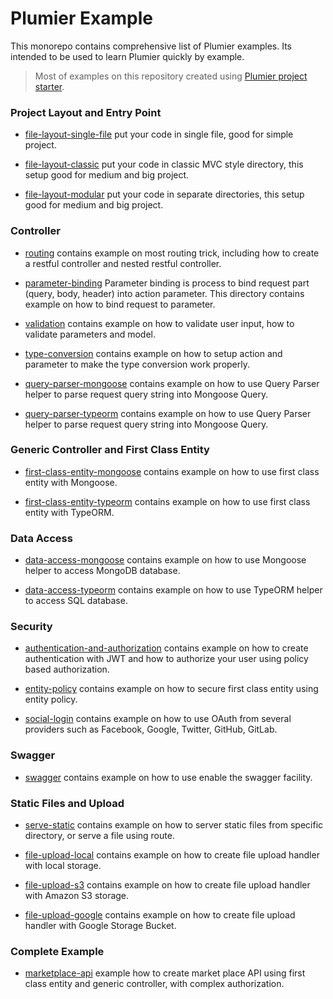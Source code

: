 # Plumier Example

This monorepo contains comprehensive list of Plumier examples. Its intended to be used to learn Plumier quickly by example. 

>Most of examples on this repository created using [Plumier project starter](https://github.com/plumier/starters).

### Project Layout and Entry Point

* [file-layout-single-file](/file-layout-single-file) put your code in single file, good for simple project.
  
* [file-layout-classic](/file-layout-classic) put your code in classic MVC style directory, this setup good for medium and big project. 

* [file-layout-modular](/file-layout-modular) put your code in separate directories, this setup good for medium and big project. 

### Controller

* [routing](routing) contains example on most routing trick, including how to create a restful controller and nested restful controller.

* [parameter-binding](parameter-binding) Parameter binding is process to bind request part (query, body, header) into action parameter. This directory contains example on how to bind request to parameter.

* [validation](validation) contains example on how to validate user input, how to validate parameters and model.
  
* [type-conversion](type-conversion) contains example on how to setup action and parameter to make the type conversion work properly. 

* [query-parser-mongoose](query-parser-mongoose) contains example on how to use Query Parser helper to parse request query string into Mongoose Query.

* [query-parser-typeorm](query-parser-typeorm) contains example on how to use Query Parser helper to parse request query string into Mongoose Query.

### Generic Controller and First Class Entity

* [first-class-entity-mongoose](first-class-entity-mongoose) contains example on how to use first class entity with Mongoose.
    
* [first-class-entity-typeorm](first-class-entity-typeorm) contains example on how to use first class entity with TypeORM.
  
### Data Access
  
* [data-access-mongoose](data-access-mongoose) contains example on how to use Mongoose helper to access MongoDB database.

* [data-access-typeorm](data-access-typeorm) contains example on how to use TypeORM helper to access SQL database.

### Security

* [authentication-and-authorization](authentication-and-authorization) contains example on how to create authentication with JWT and how to authorize your user using policy based authorization. 
  
* [entity-policy](entity-policy) contains example on how to secure first class entity using entity policy.

* [social-login](social-login) contains example on how to use OAuth from several providers such as Facebook, Google, Twitter, GitHub, GitLab.

### Swagger 

* [swagger](swagger) contains example on how to use enable the swagger facility.

### Static Files and Upload

* [serve-static](serve-static) contains example on how to server static files from specific directory, or serve a file using route.

* [file-upload-local](file-upload-local) contains example on how to create file upload handler with local storage.

* [file-upload-s3](file-upload-s3) contains example on how to create file upload handler with Amazon S3 storage.


* [file-upload-google](file-upload-google) contains example on how to create file upload handler with Google Storage Bucket.

### Complete Example 

* [marketplace-api](marketplace-api) example how to create market place API using first class entity and generic controller, with complex authorization.

